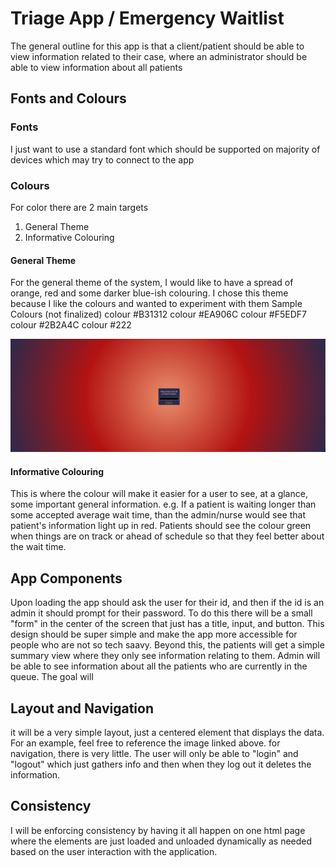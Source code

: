 
# Triage App / Emergency Waitlist

The general outline for this app is that a client/patient should be able to view information related to their case, where an administrator should be able to view information about all patients

## Fonts and Colours
### Fonts
I just want to use a standard font which should be supported on majority of devices which may try to connect to the app

### Colours
For color there are 2 main targets
  1) General Theme
  2) Informative Colouring

#### General Theme
For the general theme of the system, I would like to have a spread of orange, red and some darker blue-ish colouring.
I chose this theme because I like the colours and wanted to experiment with them
Sample Colours (not finalized)
colour #B31312
colour #EA906C
colour #F5EDF7
colour #2B2A4C
colour #222

![Example Design](colourPallete.png)

#### Informative Colouring
This is where the colour will make it easier for a user to see, at a glance, some important general information. 
e.g. If a patient is waiting longer than some accepted average wait time, than the admin/nurse would see that patient's information light up in red. Patients should see the colour green when things are on track or ahead of schedule so that they feel better about the wait time.

## App Components
Upon loading the app should ask the user for their id, and then if the id is an admin it should prompt for their password.
To do this there will be a small "form" in the center of the screen that just has a title, input, and button. This design should be super simple and make the app more accessible for people who are not so tech saavy.
Beyond this, the patients will get a simple summary view where they only see information relating to them.
Admin will be able to see information about all the patients who are currently in the queue.
The goal will  

## Layout and Navigation
it will be a very simple layout, just a centered element that displays the data. For an example, feel free to reference the image linked above.
for navigation, there is very little. The user will only be able to "login" and "logout" which just gathers info and then when they log out it deletes the information.

## Consistency
I will be enforcing consistency by having it all happen on one html page where the elements are just loaded and unloaded dynamically as needed based on the user interaction with the application.
